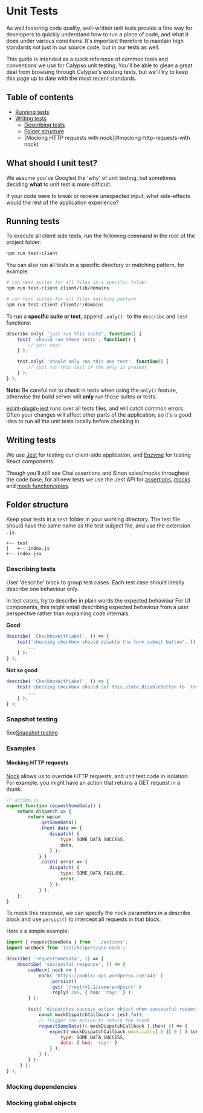 # Unit Tests

As well fostering code quality, well-written unit tests provide a fine way for developers to quickly understand how to run a piece of code, and what it does under various conditions. It's important therefore to maintain high standards not just in our source code, but in our tests as well. 

This guide is intended as a quick reference of common tools and conventions we use for Calypso unit testing. You'll be able to glean a great deal from browsing through Calypso's existing tests, but we'll try to keep this page up to date with the most recent standards.

## Table of contents
* [Running tests](running-tests)
* [Writing tests](writing-tests)
    * [Describing tests](#describing-tests)
    * [Folder structure](#folder-structure)
    * [Mocking HTTP requests with nock](#mocking-http-requests-with nock)

## What should I unit test?
We assume you've Googled the 'why' of unit testing, but sometimes deciding __what__ to unit test is more difficult. 

If your code were to break or receive unexpected input, what side-effects would the rest of the application experience?

## Running tests

To execute all client side tests, run the following command in the root of the project folder:

```bash
npm run test-client
```

You can also run all tests in a specific directory or matching pattern, for example:

```bash
# run test suites for all files in a specific folder
npm run test-client client/lib/domains

# run test suites for all files matching pattern
npm run test-client client/*/domains
```

To run a __specific suite or test__, append `.only() ` to the `describe` and `test` functions:

```javascript
describe.only( 'just run this suite', function() {
	test( 'should run these tests', function() {
		// your test
	} );

	test.only( 'should only run this one test', function() {
		// just run this test if the only is present
	} );
} );
```
**Note:** Be careful not to check in tests when using the `only()` feature, otherwise the build server will __only__ run those suites or tests.

[eslint-plugin-jest](https://github.com/jest-community/eslint-plugin-jest) runs over all tests files, and will catch common errors. Often your changes will affect other parts of the application, so it's a good idea to run all the unit tests locally before checking in.

## Writing tests
We use [Jest](https://facebook.github.io/jest) for testing our client-side application, and [Enzyme](https://github.com/airbnb/enzyme) for testing React components.

Though you'll still see Chai assertions and Sinon spies/mocks throughout the code base, for all new tests we use the Jest API for [assertions](http://facebook.github.io/jest/docs/en/expect.html#content), [mocks](http://facebook.github.io/jest/docs/en/mock-functions.html#content) and [mock function/spies](http://facebook.github.io/jest/docs/en/mock-function-api.html#content).


## Folder structure
Keep your tests in a `test` folder in your working directory. The test file should have the same name as the test subject file, and use the extension `.js`.

```
+-- test
|   +-- index.js
+-- index.jsx
```

### Describing tests
User 'describe' block to group test cases. Each test case should ideally describe one behaviour only.

In test cases, try to describe in plain words the expected behaviour For UI components, this might entail describing expected behaviour from a user perspective rather than explaining code internals.

**Good**

```javascript
describe( 'CheckboxWithLabel', () => {
    test('checking checkbox should disable the form submit button', () => {
        ...
    } );
} );
```

**Not so good**

```javascript
describe( 'CheckboxWithLabel', () => {
    test('checking checkbox should set this.state.disableButton to `true`', () => {
        ...
    } );
} );
```

### Snapshot testing
See[Snapshot testing](snapshot-testing.md)

### Examples

#### Mocking HTTP requests

[Nock](https://github.com/node-nock/nock) allows us to override HTTP requests, and unit test code in isolation. For example, you might have an action  that returns a GET request in a thunk:

```javascript
// action.js
export function requestSomeData() {
	return dispatch => {
		return wpcom
            .getSomeData()
            .then( data => {
				dispatch( {
					type: SOME_DATA_SUCCESS,
					data,
				} );
			} )
			.catch( error => {
				dispatch( {
					type: SOME_DATA_FAILURE,
					error,
				} );
			} );
	};
}
```

To mock this response, we can specify the nock parameters in a describe block and use `persist()` to intercept all requests in that block.

Here's a simple example:

```javascript
import { requestSomeData } from '../actions';
import useNock from 'test/helpers/use-nock';

describe( 'requestSomeData', () => {
	describe( 'successful response', () => {
		useNock( nock => {
			nock( 'https://public-api.wordpress.com:443' )
				.persist()
				.get( '/rest/v1.1/some-endpoint' )
				.reply( 200, { hoo: 'ray!' } );
		} );

		test( 'dispatches success action object when successful request is completed', () => {
			const mockDispatchCallback = jest.fn();
            // Trigger the action to return the thunk
			requestSomeData()( mockDispatchCallback ).then( () => {
                expect( mockDispatchCallback.mock.calls[ 0 ][ 0 ] ).toEqual( {
                    type: SOME_DATA_SUCCESS,
                    data: { hoo: 'ray!' }
                } );
            } );
		} );
     } );
} );
```

### Mocking dependencies

### Mocking global objects
